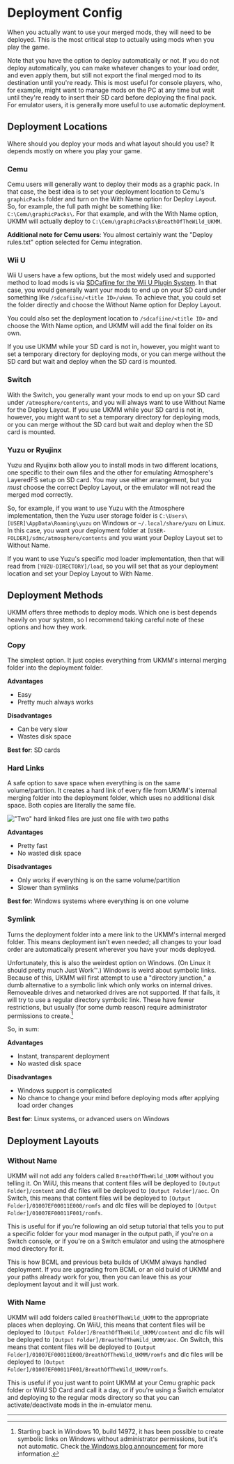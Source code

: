 # Deployment Config

When you actually want to use your merged mods, they will need to be deployed.
This is the most critical step to actually using mods when you play the game.

Note that you have the option to deploy automatically or not. If you do not
deploy automatically, you can make whatever changes to your load order, and even
apply them, but still not export the final merged mod to its destination until
you're ready. This is most useful for console players, who, for example, might
want to manage mods on the PC at any time but wait until they're ready to insert
their SD card before deploying the final pack. For emulator users, it is
generally more useful to use automatic deployment.

## Deployment Locations

Where should you deploy your mods and what layout should you use? It depends
mostly on where you play your game.

### Cemu

Cemu users will generally want to deploy their mods as a graphic pack. In that
case, the best idea is to set your deployment location to Cemu's `graphicPacks`
folder and turn on the With Name option for Deploy Layout. So, for example, the
full path might be something like: `C:\Cemu\graphicPacks\`. For that example,
and with the With Name option, UKMM will actually deploy to
`C:\Cemu\graphicPacks\BreathOfTheWild_UKMM`.

**Additional note for Cemu users**: You almost certainly want the "Deploy
rules.txt" option selected for Cemu integration.

### Wii U

Wii U users have a few options, but the most widely used and supported method to
load mods is via [SDCafiine for the Wii U Plugin
System](https://zeldamods.org/wiki/Help:Using_mods#Setting_up_WUPS_SDCafiine).
In that case, you would generally want your mods to end up on your SD card under
something like `/sdcafiine/<title ID>/ukmm`. To achieve that, you could set the
folder directly and choose the Without Name option for Deploy Layout.

You could also set the deployment location to `/sdcafiine/<title ID>` and choose
the With Name option, and UKMM will add the final folder on its own.

If you use UKMM while your SD card is not in, however, you might want to set a
temporary directory for deploying mods, or you can merge without the SD card but
wait and deploy when the SD card is mounted.

### Switch

With the Switch, you generally want your mods to end up on your SD card under
`/atmosphere/contents`, and you will always want to use Without Name for the
Deploy Layout. If you use UKMM while your SD card is not in, however, you might
want to set a temporary directory for deploying mods, or you can merge without
the SD card but wait and deploy when the SD card is mounted.

### Yuzu or Ryujinx

Yuzu and Ryujinx both allow you to install mods in two different locations, one
specific to their own files and the other for emulating Atmosphere's LayeredFS
setup on SD card. You may use either arrangement, but you *must* choose the
correct Deploy Layout, or the emulator will not read the merged mod correctly.

So, for example, if you want to use Yuzu with the Atmosphere implementation, then
the Yuzu user storage folder is `C:\Users\[USER]\AppData\Roaming\yuzu` on Windows
or `~/.local/share/yuzu` on Linux. In this case, you want your deployment folder at
`[USER-FOLDER]/sdmc/atmosphere/contents` and you want your Deploy Layout set to
Without Name.

If you want to use Yuzu's specific mod loader implementation, then that will read
from `[YUZU-DIRECTORY]/load`, so you will set that as your deployment location and
set your Deploy Layout to With Name.

## Deployment Methods

UKMM offers three methods to deploy mods. Which one is best depends heavily on
your system, so I recommend taking careful note of these options and how they
work.

### Copy

The simplest option. It just copies everything from UKMM's internal merging
folder into the deployment folder.

**Advantages**
- Easy
- Pretty much always works

**Disadvantages**
- Can be very slow
- Wastes disk space

**Best for**: SD cards

### Hard Links

A safe option to save space when everything is on the same volume/partition. It
creates a hard link of every file from UKMM's internal merging folder into the
deployment folder, which uses no additional disk space. Both copies are
literally the same file.

!["Two" hard linked files are just one file with two
paths](../images/hard-link.jpg)

**Advantages**
- Pretty fast
- No wasted disk space

**Disadvantages**
- Only works if everything is on the same volume/partition
- Slower than symlinks

**Best for**: Windows systems where everything is on one volume

### Symlink

Turns the deployment folder into a mere link to the UKMM's internal merged
folder. This means deployment isn't even needed; all changes to your load order
are automatically present wherever you have your mods deployed.

Unfortunately, this is also the weirdest option on Windows. (On Linux it should
pretty much Just Work™.) Windows is weird about symbolic links. Because of this,
UKMM will first attempt to use a "directory junction," a dumb alternative to a
symbolic link which only works on internal drives. Removeable drives and
networked drives are not supported. If that fails, it will try to use a regular
directory symbolic link. These have fewer restrictions, but usually (for some
dumb reason) require administrator permissions to create.[^1]

So, in sum:

**Advantages**
- Instant, transparent deployment
- No wasted disk space

**Disadvantages**
- Windows support is complicated
- No chance to change your mind before deploying mods after applying load order
  changes

**Best for**: Linux systems, or advanced users on Windows

## Deployment Layouts

### Without Name

UKMM will not add any folders called `BreathOfTheWild_UKMM` without you telling it.
On WiiU, this means that content files will be deployed to `[Output Folder]/content`
and dlc files will be deployed to `[Output Folder]/aoc`. On Switch, this means that
content files will be deployed to `[Output Folder]/01007EF00011E000/romfs` and dlc
files will be deployed to `[Output Folder]/01007EF00011F001/romfs`.

This is useful for if you're following an old setup tutorial that tells you to put a
specific folder for your mod manager in the output path, if you're on a Switch
console, or if you're on a Switch emulator and using the atmosphere mod directory for
it.

This is how BCML and previous beta builds of UKMM always handled deployment. If
you are upgrading from BCML or an old build of UKMM and your paths already work
for you, then you can leave this as your deployment layout and it will just work.

### With Name

UKMM will add folders called `BreathOfTheWild_UKMM` to the appropriate places when
deploying. On WiiU, this means that content files will be deployed to
`[Output Folder]/BreathOfTheWild_UKMM/content` and dlc fils will be deployed to
`[Output Folder]/BreathOfTheWild_UKMM/aoc`. On Switch, this means that content files
will be deployed to `[Output Folder]/01007EF00011E000/BreathOfTheWild_UKMM/romfs`
and dlc files will be deployed to
`[Output Folder]/01007EF00011F001/BreathOfTheWild_UKMM/romfs`.

This is useful if you just want to point UKMM at your Cemu graphic pack folder or
WiiU SD Card and call it a day, or if you're using a Switch emulator and deploying
to the regular mods directory so that you can activate/deactivate mods in the
in-emulator menu.

---

[^1]: Starting back in Windows 10, build 14972, it has been possible to create
symbolic links on Windows without administrator permissions, but it's not
automatic. Check [the Windows blog
announcement](https://blogs.windows.com/windowsdeveloper/2016/12/02/symlinks-windows-10/)
for more information.
